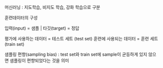 머신러닝 : 지도학습, 비지도 학습, 강화 학습으로 구분

훈련데이터의 구성

입력(input) = 샘플 | 타깃(target) = 정답

평가에 사용하는 데이터 = 테스트 세트 (test set)
훈련에 사용되는 데이터 = 훈련 세트 (train set)

샘플링 편향(sampling bias) : test set와 train set에 sample이 균등하게 있지 않으면 샘플링이 편향되었다는 것을 의미